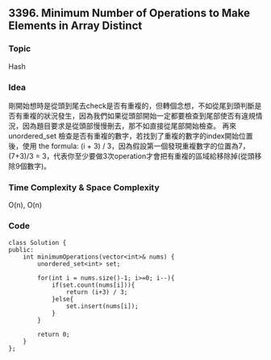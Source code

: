 ##  3396. Minimum Number of Operations to Make Elements in Array Distinct

### Topic
Hash

### Idea
剛開始想時是從頭到尾去check是否有重複的，但轉個念想，不如從尾到頭判斷是否有重複的狀況發生，因為我們如果從頭部開始一定都要檢查到尾部使否有違規情況，因為題目要求是從頭部慢慢刪去，那不如直接從尾部開始檢查。
再來 unordered_set 檢查是否有重複的數字，若找到了重複的數字的index開始位置後，使用 the formula: (i + 3) / 3，因為假設第一個發現重複數字的位置為7，(7+3)/3 = 3，代表你至少要做3次operation才會把有重複的區域給移除掉(從頭移除9個數字)。


### Time Complexity & Space Complexity
O(n), O(n)
### Code
```
class Solution {
public:
    int minimumOperations(vector<int>& nums) {
        unordered_set<int> set;

        for(int i = nums.size()-1; i>=0; i--){
            if(set.count(nums[i])){
                return (i+3) / 3;
            }else{
                set.insert(nums[i]);
            }
        }

        return 0;
    }
};
```
